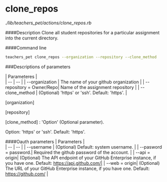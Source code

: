# clone_repos

*./lib/teachers_pet/actions/clone_repos.rb*

####Description
Clone all student repositories for a particular assignment into the current directory.

####Command line
```bash
teachers_pet clone_repos --organization --repository --clone_method
```
###Descriptions of parameters

| Parameteres |  
| -- | -- |
| --organization   | The name of your github organization |
| --repository = Owner/Repo| Name of the assignment repository |
|  --clone_method | (Optional) 'https' or 'ssh'. Default: 'https'.  |

[organization]

[repository]

[clone_method] : 'Option' (Optional parameter).

Option: 'https' or 'ssh'. Default: 'https'.

####Oauth parameters
| Parameters |  
| -- | -- |
| --username | (Optional) Default: system username. |
| --pasword = password.| Required the github password of the account. |
| --api = origin| (Optional) The API endpoint of your GitHub Enterprise instance, if you have one. Default: https://api.github.com/|
| --web = origin| (Optional) The URL of your GitHub Enterprise instance, if you have one. Default: https://github.com/ |


